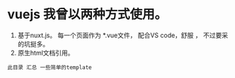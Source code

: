 # vuejs 我曾以两种方式使用。
1. 基于nuxt.js。 每一个页面作为 *.vue文件， 配合VS code，舒服 ， 不过要采的坑挺多。
2. 原生html文档引用。

```
此目录 汇总 一些简单的template
```
